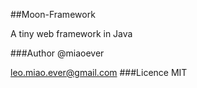 ##Moon-Framework


A tiny web framework in Java

###Author
@miaoever

leo.miao.ever@gmail.com
###Licence
MIT